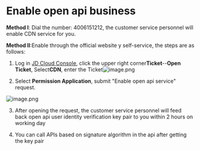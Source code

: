 # **Enable open api business**

**Method I**: Dial the number: 4006151212, the customer service personnel will enable CDN service for you.

**Method II**:Enable through the official website y self-service, the steps are as follows:

1. Log in [JD Cloud Console](https://uc.jdcloud.com/login?returnUrl=https%3A%2F%2Fconsole.jcloud.com%2F), click the upper right corner**Ticket**--**Open Ticket**, Select**CDN**, enter the Ticket![image.png](https://img1.jcloudcs.com/cms/5d201353-26ce-44ee-b36f-3447cd41c4b120180117161308.png)

2. Select **Permission Application**, submit "Enable open api service" request.

![image.png](https://img1.jcloudcs.com/cms/a4f094a7-316a-45ac-9152-5e334003cebf20180117161125.png)

3. After opening the request, the customer service personnel will feed back open api user identity verification key pair to you within 2 hours on working day

4. You can call APIs based on signature algorithm in the api after getting the key pair